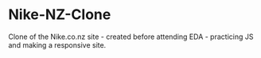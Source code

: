 # Nike-NZ-Clone
Clone of the Nike.co.nz site - created before attending EDA - practicing JS and making a responsive site.

